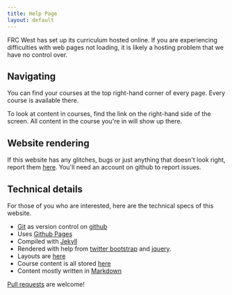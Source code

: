 ```yaml
---
title: Help Page
layout: default
---
```


FRC West has set up its curriculum hosted online. If you are experiencing difficulties with web pages not loading, it is likely a hosting problem that we have no control over.

## Navigating
You can find your courses at the top right-hand corner of every page. Every course is available there.

To look at content in courses, find the link on the right-hand side of the screen. All content in the course you're in will show up there.

## Website rendering
If this website has any glitches, bugs or just anything that doesn't look right, report them [here](https://github.com/joelg236/frc-west-curriculum/issues/new). You'll need an account on github to report issues.

## <a id="technical">Technical details</a>
For those of you who are interested, here are the technical specs of this website.

- [Git](http://git-scm.com/) as version control on [github](https://github.com/)
- Uses [Github Pages](http://pages.github.com/)
- Compiled with [Jekyll](http://jekyllrb.com/)
- Rendered with help from [twitter bootstrap](http://twitter.github.io/bootstrap/) and [jquery](http://jquery.com/).
- Layouts are [here](https://github.com/joelg236/frc-west-curriculum/tree/gh-pages/_layouts)
- Course content is all stored [here](https://github.com/joelg236/frc-west-curriculum/tree/gh-pages/courses)
- Content mostly written in [Markdown](http://daringfireball.net/projects/markdown/)

[Pull requests](https://github.com/joelg236/frc-west-curriculum/pulls) are welcome!
